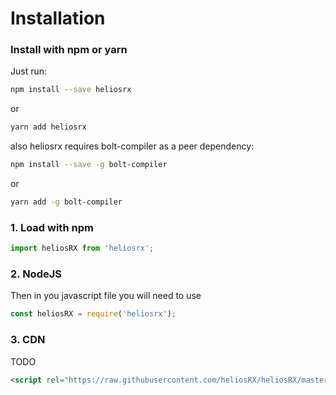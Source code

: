 # Installation

### Install with npm or yarn

Just run:

```bash
npm install --save heliosrx
```
or
```bash
yarn add heliosrx
```

also heliosrx requires bolt-compiler as a peer dependency:

```bash
npm install --save -g bolt-compiler
```
or
```bash
yarn add -g bolt-compiler
```

### 1. Load with npm
```javascript
import heliosRX from 'heliosrx';
```

### 2. NodeJS

Then in you javascript file you will need to use

```javascript
const heliosRX = require('heliosrx');
```

### 3. CDN

TODO

```html
<script rel="https://raw.githubusercontent.com/heliosRX/heliosRX/master/dist/heliosrx.umd.js" />
```
